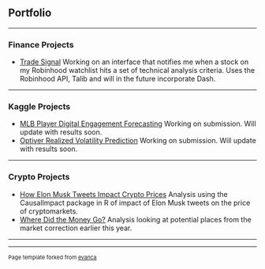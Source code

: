 ## Portfolio

---

### Finance Projects 

- [Trade Signal](/sample_page) Working on an interface that notifies me when a stock on my Robinhood watchlist hits a set of technical analysis criteria. Uses the Robinhood API, Talib and will in the future incorporate Dash.


---

### Kaggle Projects

- [MLB Player Digital Engagement Forecasting](https://www.kaggle.com/c/mlb-player-digital-engagement-forecasting/submissions) Working on submission. Will update with results soon.
- [Optiver Realized Volatility Prediction](https://www.kaggle.com/c/optiver-realized-volatility-prediction) Working on submission. Will update with results soon.

---

### Crypto Projects

- [How Elon Musk Tweets Impact Crypto Prices](/sample_page) Analysis using the CausalImpact package in R of impact of Elon Musk tweets on the price of cryptomarkets.
- [Where Did the Money Go?](/sample_page) Analysis looking at potential places from the market correction earlier this year.

---




---
<p style="font-size:11px">Page template forked from <a href="https://github.com/evanca/quick-portfolio">evanca</a></p>
<!-- Remove above link if you don't want to attibute -->
